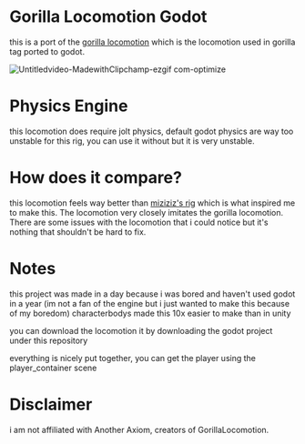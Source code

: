 # Gorilla Locomotion Godot
this is a port of the [gorilla locomotion](https://github.com/Another-Axiom/GorillaLocomotion) which is the locomotion used in gorilla tag ported to godot.

![Untitledvideo-MadewithClipchamp-ezgif com-optimize](https://github.com/user-attachments/assets/c87973fc-c127-459a-928e-9acd90442ad0)

# Physics Engine
this locomotion does require jolt physics, default godot physics are way too unstable for this rig, you can use it without but it is very unstable.

# How does it compare?
this locomotion feels way better than [miziziz's rig](https://github.com/Miziziziz/GodotGorillaTagMovement) which is what inspired me to make this. The locomotion very closely imitates the gorilla locomotion. There are some issues with the locomotion that i could notice but it's nothing that shouldn't be hard to fix.

# Notes
this project was made in a day because i was bored and haven't used godot in a year (im not a fan of the engine but i just wanted to make this because of my boredom) characterbodys made this 10x easier to make than in unity

you can download the locomotion it by downloading the godot project under this repository

everything is nicely put together, you can get the player using the player_container scene

# Disclaimer
i am not affiliated with Another Axiom, creators of GorillaLocomotion.
